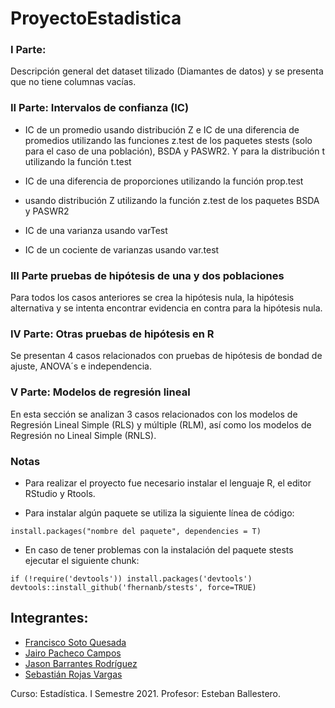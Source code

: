 # ProyectoEstadistica

### I Parte: 

Descripción general det dataset tilizado (Diamantes de datos) y se presenta que no tiene columnas vacías.

### II Parte: Intervalos de confianza (IC) 
* IC de un promedio usando distribución Z e IC de una diferencia de promedios utilizando las funciones z.test de los paquetes stests (solo para el caso de una población), BSDA y PASWR2. Y para la distribución t utilizando la función t.test

* IC de una diferencia de proporciones utilizando la función prop.test

*  usando distribución Z utilizando la función z.test de los paquetes BSDA y PASWR2

* IC de una varianza usando varTest

* IC de un cociente de varianzas usando var.test

### III Parte pruebas de hipótesis de una y dos poblaciones

Para todos los casos anteriores se crea la hipótesis nula, la hipótesis alternativa y se intenta encontrar evidencia en contra para la hipótesis nula.

### IV Parte: Otras pruebas de hipótesis en R

Se presentan 4 casos relacionados con pruebas de hipótesis de bondad de ajuste, ANOVA´s e independencia.

### V Parte: Modelos de regresión lineal

En esta sección se analizan 3 casos relacionados con los modelos de Regresión Lineal Simple (RLS) y múltiple (RLM), así como los modelos de Regresión no Lineal Simple (RNLS).

### Notas

* Para realizar el proyecto fue necesario instalar el lenguaje R, el editor RStudio y Rtools.

* Para instalar algún paquete se utiliza la siguiente línea de código: 
```
install.packages("nombre del paquete", dependencies = T)
```

* En caso de tener problemas con la instalación del paquete stests ejecutar el siguiente chunk:
```
if (!require('devtools')) install.packages('devtools')
devtools::install_github('fhernanb/stests', force=TRUE)
```

## Integrantes:
* [Francisco Soto Quesada](https://github.com/franrsq)
* [Jairo Pacheco Campos](https://github.com/JairoPacheco)
* [Jason Barrantes Rodríguez](https://github.com/JasonBarrantes)
* [Sebastián Rojas Vargas](https://github.com/SebastianRV26)

Curso: Estadística.
I Semestre 2021.
Profesor: Esteban Ballestero.